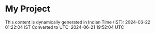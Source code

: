 # My Project

This content is dynamically generated in Indian Time (IST): 2024-06-22 01:22:04 IST
Converted to UTC: 2024-06-21 19:52:04 UTC
